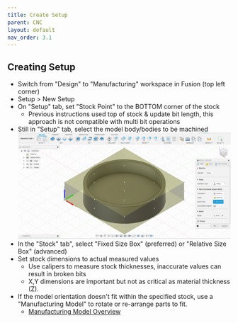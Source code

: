 ```yaml
---
title: Create Setup
parent: CNC
layout: default
nav_order: 3.1
---
```

## Creating Setup
- Switch from "Design" to "Manufacturing" workspace in Fusion (top left corner)
- Setup > New Setup
- On "Setup" tab, set "Stock Point" to the BOTTOM corner of the stock
	- Previous instructions used top of stock & update bit length, this approach is not compatible with multi bit operations
- Still in "Setup" tab, select the model body/bodies to be machined
![](../attachments/pasted-image-20240313132650.png)
- In the "Stock" tab", select "Fixed Size Box" (preferred) or "Relative Size Box" (advanced)
- Set stock dimensions to actual measured values
	- Use calipers to measure stock thicknesses, inaccurate values can result in broken bits
	- X,Y dimensions are important but not as critical as material thickness (Z).
- If the model orientation doesn't fit within the specified stock, use a "Manufacturing Model" to rotate or re-arrange parts to fit.
	- [Manufacturing Model Overview](https://help.autodesk.com/view/fusion360/ENU/?guid=MFG-MANUFACTURING-MODEL-OVERVIEW)

